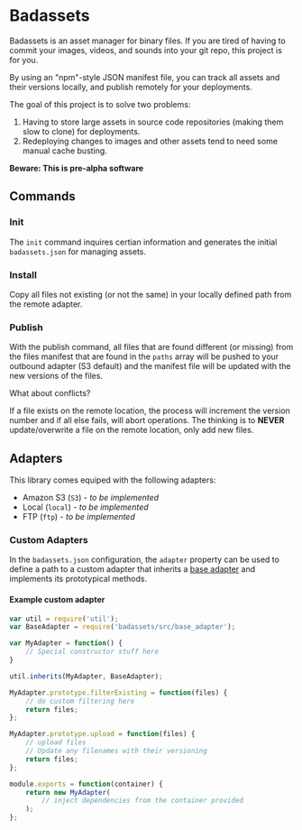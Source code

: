 # Badassets

Badassets is an asset manager for binary files. If you are tired of having to commit your images, videos, and sounds into your
git repo, this project is for you.

By using an "npm"-style JSON manifest file, you can track all assets and their versions locally, and publish remotely
for your deployments.

The goal of this project is to solve two problems:

1. Having to store large assets in source code repositories (making them slow to clone) for deployments.
2. Redeploying changes to images and other assets tend to need some manual cache busting.

**Beware: This is pre-alpha software**

## Commands

### Init

The `init` command inquires certian information and generates the initial `badassets.json` for managing assets.

### Install

Copy all files not existing (or not the same) in your locally defined path from the remote adapter.

### Publish

With the publish command, all files that are found different (or missing) from the files manifest that are found in the
`paths` array will be pushed to your outbound adapter (S3 default) and the manifest file will be updated with the new
versions of the files.

What about conflicts?

If a file exists on the remote location, the process will increment the version number and if all else fails, will abort
operations. The thinking is to **NEVER** update/overwrite a file on the remote location, only add new files.

## Adapters

This library comes equiped with the following adapters:

* Amazon S3 (`S3`) - _to be implemented_
* Local (`local`) - _to be implemented_
* FTP (`ftp`) - _to be implemented_

### Custom Adapters

In the `badassets.json` configuration, the `adapter` property can be used to define
a path to a custom adapter that inherits a [base adapter](https://github.com/cjsaylor/badassets/blob/master/src/base_adapter.js)
and implements its prototypical methods.

#### Example custom adapter

```javascript
var util = require('util');
var BaseAdapter = require('badassets/src/base_adapter');

var MyAdapter = function() {
    // Special constructor stuff here
}

util.inherits(MyAdapter, BaseAdapter);

MyAdapter.prototype.filterExisting = function(files) {
    // do custom filtering here
    return files;
};

MyAdapter.prototype.upload = function(files) {
    // upload files
    // Update any filenames with their versioning
    return files;
};

module.exports = function(container) {
    return new MyAdapter(
        // inject dependencies from the container provided
    );
};

```
